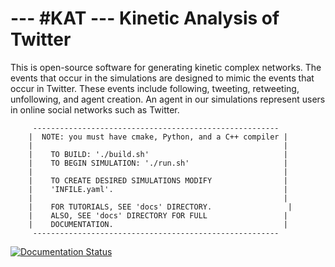 --- #KAT ---   Kinetic Analysis of Twitter
===

This is open-source software for generating kinetic complex networks. The events that occur in the simulations are designed to mimic the events that occur in Twitter. These events include following, tweeting, retweeting, unfollowing, and agent creation. An agent in our simulations represent users in online social networks such as Twitter. 

         -------------------------------------------------------
        |  NOTE: you must have cmake, Python, and a C++ compiler |
        |                                                        |
        |    TO BUILD: './build.sh'                              |
        |    TO BEGIN SIMULATION: './run.sh'                     |
        |                                                        |
        |    TO CREATE DESIRED SIMULATIONS MODIFY                |
        |    'INFILE.yaml'.                                      |
        |                                                        |
        |    FOR TUTORIALS, SEE 'docs' DIRECTORY.                 |
        |    ALSO, SEE 'docs' DIRECTORY FOR FULL                 |
        |    DOCUMENTATION.                                      |
         -------------------------------------------------------


[![Documentation Status](https://readthedocs.org/projects/hashkat/badge/?version=latest)](https://readthedocs.org/projects/hashkat/?badge=latest)

